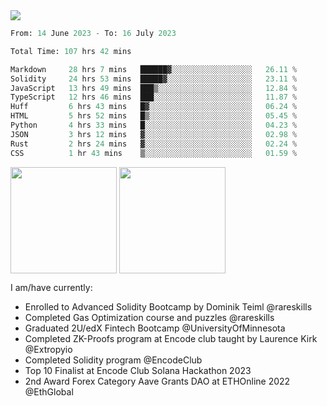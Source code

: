 <div align="left">
<div/> 

<img src="https://wakatime.com/badge/user/39656be6-a34f-44a0-8412-8ef48d72ffb1.svg" />
  
<!--START_SECTION:waka-->

```python
From: 14 June 2023 - To: 16 July 2023

Total Time: 107 hrs 42 mins

Markdown     28 hrs 7 mins   ██████▓░░░░░░░░░░░░░░░░░░   26.11 %
Solidity     24 hrs 53 mins  █████▓░░░░░░░░░░░░░░░░░░░   23.11 %
JavaScript   13 hrs 49 mins  ███▒░░░░░░░░░░░░░░░░░░░░░   12.84 %
TypeScript   12 hrs 46 mins  ███░░░░░░░░░░░░░░░░░░░░░░   11.87 %
Huff         6 hrs 43 mins   █▓░░░░░░░░░░░░░░░░░░░░░░░   06.24 %
HTML         5 hrs 52 mins   █▒░░░░░░░░░░░░░░░░░░░░░░░   05.45 %
Python       4 hrs 33 mins   █░░░░░░░░░░░░░░░░░░░░░░░░   04.23 %
JSON         3 hrs 12 mins   ▓░░░░░░░░░░░░░░░░░░░░░░░░   02.98 %
Rust         2 hrs 24 mins   ▓░░░░░░░░░░░░░░░░░░░░░░░░   02.24 %
CSS          1 hr 43 mins    ▒░░░░░░░░░░░░░░░░░░░░░░░░   01.59 %
```

<!--END_SECTION:waka-->
  
<img align="center" height="170" src="https://github-readme-stats-sigma-five.vercel.app/api?username=mmsaki&show_icons=true&bg_color=00000000"/>
<img align="center" height="170" src="https://github-readme-stats-sigma-five.vercel.app/api/top-langs/?username=mmsaki&count_private=true&layout=compact&langs_count=8&hide=jupyter%20notebook"/>
 
<br>
 
I am/have currently:
- Enrolled to Advanced Solidity Bootcamp by Dominik Teiml @rareskills
- Completed Gas Optimization course and puzzles @rareskills
- Graduated 2U/edX Fintech Bootcamp @UniversityOfMinnesota
- Completed ZK-Proofs program at Encode club taught by Laurence Kirk @Extropyio
- Completed Solidity program @EncodeClub
- Top 10 Finalist at Encode Club Solana Hackathon 2023
- 2nd Award Forex Category Aave Grants DAO at ETHOnline 2022 @EthGlobal

